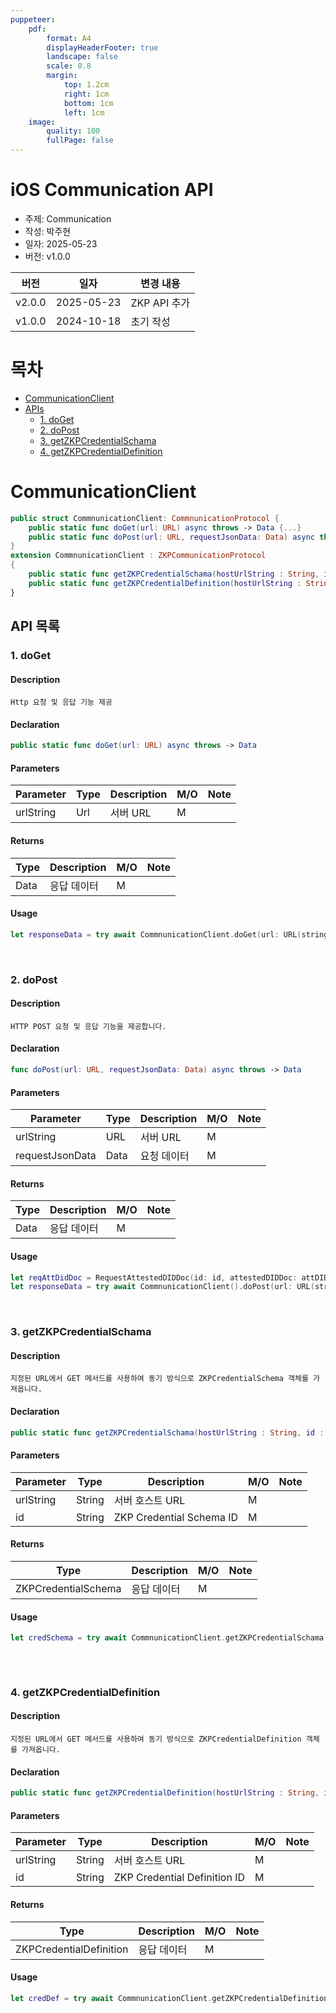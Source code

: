 ```yaml
---
puppeteer:
    pdf:
        format: A4
        displayHeaderFooter: true
        landscape: false
        scale: 0.8
        margin:
            top: 1.2cm
            right: 1cm
            bottom: 1cm
            left: 1cm
    image:
        quality: 100
        fullPage: false
---
```


iOS Communication API
==

- 주제: Communication
- 작성: 박주현
- 일자: 2025-05-23
- 버전: v1.0.0

| 버전   | 일자       | 변경 내용                 |
| ------ | ---------- | -------------------------|
| v2.0.0 | 2025-05-23 | ZKP API 추가              |
| v1.0.0 | 2024-10-18 | 초기 작성                 |


<div style="page-break-after: always;"></div>

# 목차
- [CommunicationClient](#communicationClient)
- [APIs](#api-목록)
  - [1. doGet](#1-doget)
  - [2. doPost](#2-dopost)
  - [3. getZKPCredentialSchama](#3-getzkpcredentialschama)
  - [4. getZKPCredentialDefinition](#4-getzkpcredentialdefinition)


# CommunicationClient
```swift
public struct CommnunicationClient: CommnunicationProtocol {
    public static func doGet(url: URL) async throws -> Data {...}
    public static func doPost(url: URL, requestJsonData: Data) async throws -> Data {...}
}
extension CommnunicationClient : ZKPCommunicationProtocol
{
    public static func getZKPCredentialSchama(hostUrlString : String, id : String) async throws -> ZKPCredentialSchema
    public static func getZKPCredentialDefinition(hostUrlString : String, id : String) async throws -> ZKPCredentialDefinition
}
```

## API 목록
### 1. doGet

#### Description
`Http 요청 및 응답 기능 제공`

#### Declaration
```swift
public static func doGet(url: URL) async throws -> Data
```


#### Parameters
| Parameter | Type   | Description                | **M/O** | **Note** |
|-----------|--------|----------------------------|---------|----------|
| urlString | Url    | 서버 URL                    |   M     |          |

#### Returns
| Type | Description                |**M/O**  | **Note**    |
|------|----------------------------|---------|-------------|
| Data | 응답 데이터                   |    M    |             |


#### Usage
```swift
let responseData = try await CommnunicationClient.doGet(url: URL(string: URLs.TAS_URL + "/list/api/v1/vcplan/list")!)
```

<br>

### 2. doPost

#### Description
`HTTP POST 요청 및 응답 기능을 제공합니다.`

#### Declaration
```swift
func doPost(url: URL, requestJsonData: Data) async throws -> Data
```

#### Parameters
| Parameter      | Type   | Description                | **M/O** | **Note** |
|----------------|--------|----------------------------|---------|----------|
| urlString      | URL    | 서버 URL                    |    M    |          |
| requestJsonData| Data   | 요청 데이터                   |    M    |          |

#### Returns
| Type | Description                |**M/O**  |    **Note** |
|------|----------------------------|---------|-------------|
| Data | 응답 데이터                   |      M  |             |

#### Usage
```swift
let reqAttDidDoc = RequestAttestedDIDDoc(id: id, attestedDIDDoc: attDIDDoc)
let responseData = try await CommnunicationClient().doPost(url: URL(string:tasURL + "/tas/api/v1/request-register-wallet")!, requestJsonData: try reqAttDidDoc.toJsonData())
```
<br>

### 3. getZKPCredentialSchama

#### Description
`지정된 URL에서 GET 메서드를 사용하여 동기 방식으로 ZKPCredentialSchema 객체를 가져옵니다.`

#### Declaration
```swift
public static func getZKPCredentialSchama(hostUrlString : String, id : String) async throws -> ZKPCredentialSchema
```


#### Parameters
| Parameter | Type   | Description                  | **M/O** | **Note** |
|-----------|--------|------------------------------|---------|----------|
| urlString | String | 서버 호스트 URL                 |   M     |          |
| id        | String | ZKP Credential Schema ID     |   M     |          |

#### Returns
| Type               | Description   | **M/O** | **Note** |
|--------------------|---------------|---------|----------|
| ZKPCredentialSchema | 응답 데이터     |   M     |          |


#### Usage
```swift
let credSchema = try await CommnunicationClient.getZKPCredentialSchama(hostUrlString: APIGatewayURL,
                                                                       id: credSchemaId)
```

<br>

### 4. getZKPCredentialDefinition

#### Description
`지정된 URL에서 GET 메서드를 사용하여 동기 방식으로 ZKPCredentialDefinition 객체를 가져옵니다.`

#### Declaration
```swift
public static func getZKPCredentialDefinition(hostUrlString : String, id : String) async throws -> ZKPCredentialDefinition
```


#### Parameters
| Parameter | Type   | Description                  | **M/O** | **Note** |
|-----------|--------|------------------------------|---------|----------|
| urlString | String | 서버 호스트 URL                 |   M     |          |
| id        | String | ZKP Credential Definition ID |   M     |          |

#### Returns
| Type                    | Description   | **M/O** | **Note** |
|-------------------------|---------------|---------|----------|
| ZKPCredentialDefinition | 응답 데이터      |   M     |          |


#### Usage
```swift
let credDef = try await CommnunicationClient.getZKPCredentialDefinition(hostUrlString: APIGatewayURL,
                                                                        id: credDefId)
```

<br>